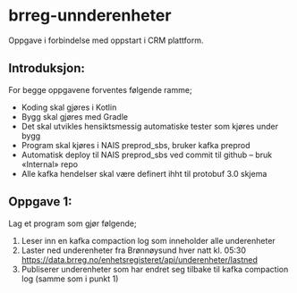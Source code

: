 # brreg-unnderenheter

Oppgave i forbindelse med oppstart i CRM plattform.

## Introduksjon:

For begge oppgavene forventes følgende ramme;

-	Koding skal gjøres i Kotlin
-	Bygg skal gjøres med Gradle
-	Det skal utvikles hensiktsmessig automatiske tester som kjøres under bygg
-	Program skal kjøres i NAIS preprod_sbs, bruker kafka preprod 
-	Automatisk deploy til NAIS preprod_sbs ved commit til github – bruk «Internal» repo 
-	Alle kafka hendelser skal være definert ihht til protobuf 3.0 skjema

## Oppgave 1:

Lag et program som gjør følgende;
1.	Leser inn en kafka compaction log som inneholder alle underenheter
2.	Laster ned underenheter fra Brønnøysund hver natt kl. 05:30 https://data.brreg.no/enhetsregisteret/api/underenheter/lastned
3.	Publiserer underenheter som har endret seg tilbake til kafka compaction log (samme som i punkt 1) 


